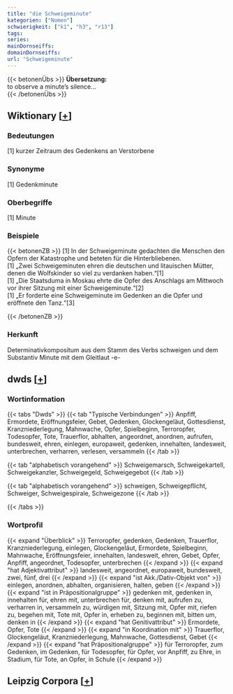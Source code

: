 ```yaml
---
title: "die Schweigeminute"
kategorien: ["Nomen"]
schwierigkeit: ["k1", "h3", "r13"]
tags:
series:
mainDornseiffs:
domainDornseiffs:
url: "Schweigeminute"
---
```


{{< betonenÜbs >}}
**Übersetzung:**  
to observe a minute’s silence...  
{{< /betonenÜbs >}}

## Wiktionary [[+](https://de.wiktionary.org/wiki/Schweigeminute)]

### Bedeutungen
[1] kurzer Zeitraum des Gedenkens an Verstorbene  

### Synonyme
[1] Gedenkminute  

### Oberbegriffe
[1] Minute  

### Beispiele
{{< betonenZB >}}
[1] In der Schweigeminute gedachten die Menschen den Opfern der Katastrophe und beteten für die Hinterbliebenen.  
[1] „Zwei Schweigeminuten ehren die deutschen und litauischen Mütter, denen die Wolfskinder so viel zu verdanken haben.“[1]  
[1] „Die Staatsduma in Moskau ehrte die Opfer des Anschlags am Mittwoch vor ihrer Sitzung mit einer Schweigeminute.“[2]  
[1] „Er forderte eine Schweigeminute im Gedenken an die Opfer und eröffnete den Tanz.“[3]  

{{< /betonenZB >}}
### Herkunft
Determinativkompositum aus dem Stamm des Verbs schweigen und dem Substantiv Minute mit dem Gleitlaut -e-  



## dwds [[+](https://www.dwds.de/wb/Schweigeminute)]

### Wortinformation
{{< tabs "Dwds" >}}
{{< tab "Typische Verbindungen" >}}
Anpfiff, Ermordete, Eröffnungsfeier, Gebet, Gedenken, Glockengeläut, Gottesdienst, Kranzniederlegung, Mahnwache, Opfer, Spielbeginn, Terroropfer, Todesopfer, Tote, Trauerflor, abhalten, angeordnet, anordnen, aufrufen, bundesweit, ehren, einlegen, europaweit, gedenken, innehalten, landesweit, unterbrechen, verharren, verlesen, versammeln
{{< /tab >}}

{{< tab "alphabetisch vorangehend" >}}
Schweigemarsch, Schweigekartell, Schweigekanzler, Schweigegeld, Schweigegebot
{{< /tab >}}

{{< tab "alphabetisch vorangehend" >}}
schweigen, Schweigepflicht, Schweiger, Schweigespirale, Schweigezone
{{< /tab >}}

{{< /tabs >}}

### Wortprofil
{{< expand "Überblick" >}} Terroropfer, gedenken, Gedenken, Trauerflor, Kranzniederlegung, einlegen, Glockengeläut, Ermordete, Spielbeginn, Mahnwache, Eröffnungsfeier, innehalten, landesweit, ehren, Gebet, Opfer, Anpfiff, angeordnet, Todesopfer, unterbrechen {{< /expand >}}
{{< expand "hat Adjektivattribut" >}} landesweit, angeordnet, europaweit, bundesweit, zwei, fünf, drei {{< /expand >}}
{{< expand "ist Akk./Dativ-Objekt von" >}} einlegen, anordnen, abhalten, organisieren, halten, geben {{< /expand >}}
{{< expand "ist in Präpositionalgruppe" >}} gedenken mit, gedenken in, innehalten für, ehren mit, unterbrechen für, denken mit, aufrufen zu, verharren in, versammeln zu, würdigen mit, Sitzung mit, Opfer mit, riefen zu, begehen mit, Tote mit, Opfer in, erheben zu, beginnen mit, bitten um, denken in {{< /expand >}}
{{< expand "hat Genitivattribut" >}} Ermordete, Opfer, Tote {{< /expand >}}
{{< expand "in Koordination mit" >}} Trauerflor, Glockengeläut, Kranzniederlegung, Mahnwache, Gottesdienst, Gebet {{< /expand >}}
{{< expand "hat Präpositionalgruppe" >}} für Terroropfer, zum Gedenken, im Gedenken, für Todesopfer, für Opfer, vor Anpfiff, zu Ehre, in Stadium, für Tote, an Opfer, in Schule {{< /expand >}}

## Leipzig Corpora [[+](https://corpora.uni-leipzig.de/en/res?word=Schweigeminute&corpusId=deu_newscrawl-public_2018)]


